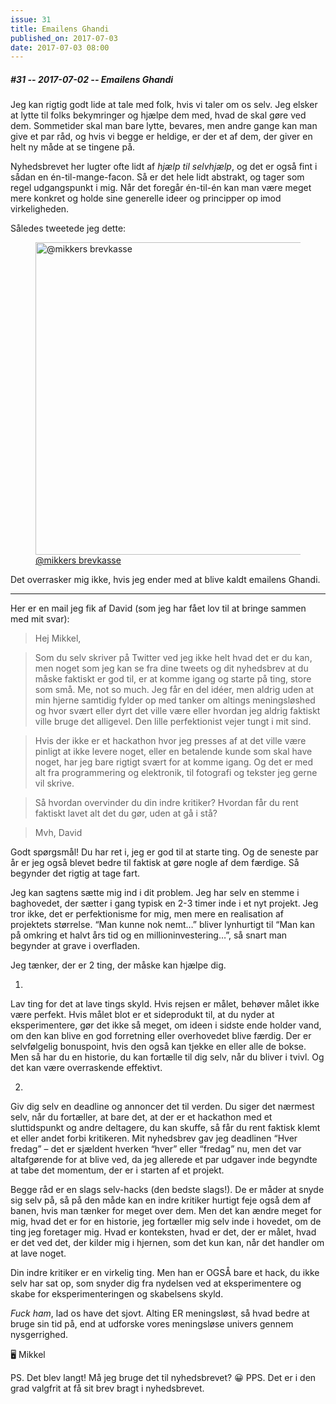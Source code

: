 ```yaml
---
issue: 31
title: Emailens Ghandi
published_on: 2017-07-03
date: 2017-07-03 08:00
---
```


##### #31 -- 2017-07-02 -- Emailens Ghandi

Jeg kan rigtig godt lide at tale med folk, hvis vi taler om os selv. Jeg elsker at lytte til folks bekymringer og hjælpe dem med, hvad de skal gøre ved dem. Sommetider skal man bare lytte, bevares, men andre gange kan man give et par råd, og hvis vi begge er heldige, er der et af dem, der giver en helt ny måde at se tingene på.

Nyhedsbrevet her lugter ofte lidt af _hjælp til selvhjælp_, og det er også fint i sådan en én-til-mange-facon. Så er det hele lidt abstrakt, og tager som regel udgangspunkt i mig. Når det foregår én-til-én kan man være meget mere konkret og holde sine generelle ideer og principper op imod virkeligheden.

Således tweetede jeg dette:

<figure><a href='https://twitter.com/mikker/status/872078707166523392'><img src="https://s3.brnbw.com/Screen-Shot-2017-07-02-at-13.54.39-BjYWTCthLB.png" alt="@mikkers brevkasse" width='500' /><figcaption>@mikkers brevkasse</figcaption></a></figure>

Det overrasker mig ikke, hvis jeg ender med at blive kaldt emailens Ghandi.

---

Her er en mail jeg fik af David (som jeg har fået lov til at bringe sammen med mit svar):

> Hej Mikkel,

> Som du selv skriver på Twitter ved jeg ikke helt hvad det er du kan, men noget som jeg kan se fra dine tweets og dit nyhedsbrev at du måske faktiskt er god til, er at komme igang og starte på ting, store som små. Me, not so much. Jeg får en del idéer, men aldrig uden at min hjerne samtidig fylder op med tanker om altings meningsløshed og hvor svært eller dyrt det ville være eller hvordan jeg aldrig faktiskt ville bruge det alligevel. Den lille perfektionist vejer tungt i mit sind.

> Hvis der ikke er et hackathon hvor jeg presses af at det ville være pinligt at ikke levere noget, eller en betalende kunde som skal have noget, har jeg bare rigtigt svært for at komme igang. Og det er med alt fra programmering og elektronik, til fotografi og tekster jeg gerne vil skrive.

> Så hvordan overvinder du din indre kritiker? Hvordan får du rent faktiskt lavet alt det du gør, uden at gå i stå?

> Mvh, David

Godt spørgsmål! Du har ret i, jeg er god til at starte ting. Og de seneste par år er jeg også blevet bedre til faktisk at gøre nogle af dem færdige. Så begynder det rigtig at tage fart.

Jeg kan sagtens sætte mig ind i dit problem. Jeg har selv en stemme i baghovedet, der sætter i gang typisk en 2-3 timer inde i et nyt projekt. Jeg tror ikke, det er perfektionisme for mig, men mere en realisation af projektets størrelse. “Man kunne nok nemt…” bliver lynhurtigt til “Man kan på omkring et halvt års tid og en millioninvestering…”, så snart man begynder at grave i overfladen.

Jeg tænker, der er 2 ting, der måske kan hjælpe dig.

1.
Lav ting for det at lave tings skyld. Hvis rejsen er målet, behøver målet ikke være perfekt. Hvis målet blot er et sideprodukt til, at du nyder at eksperimentere, gør det ikke så meget, om ideen i sidste ende holder vand, om den kan blive en god forretning eller overhovedet blive færdig. Der er selvfølgelig bonuspoint, hvis den også kan tjekke en eller alle de bokse. Men så har du en historie, du kan fortælle til dig selv, når du bliver i tvivl. Og det kan være overraskende effektivt.

2.
Giv dig selv en deadline og annoncer det til verden. Du siger det nærmest selv, når du fortæller, at bare det, at der er et hackathon med et sluttidspunkt og andre deltagere, du kan skuffe, så får du rent faktisk klemt et eller andet forbi kritikeren. Mit nyhedsbrev gav jeg deadlinen “Hver fredag” – det er sjældent hverken “hver” eller “fredag” nu, men det var altafgørende for at blive ved, da jeg allerede et par udgaver inde begyndte at tabe det momentum, der er i starten af et projekt.

Begge råd er en slags selv-hacks (den bedste slags!). De er måder at snyde sig selv på, så på den måde kan en indre kritiker hurtigt feje også dem af banen, hvis man tænker for meget over dem. Men det kan ændre meget for mig, hvad det er for en historie, jeg fortæller mig selv inde i hovedet, om de ting jeg foretager mig. Hvad er konteksten, hvad er det, der er målet, hvad er det ved det, der kilder mig i hjernen, som det kun kan, når det handler om at lave noget.

Din indre kritiker er en virkelig ting. Men han er OGSÅ bare et hack, du ikke selv har sat op, som snyder dig fra nydelsen ved at eksperimentere og skabe for eksperimenteringen og skabelsens skyld.

_Fuck ham_, lad os have det sjovt. Alting ER meningsløst, så hvad bedre at bruge sin tid på, end at udforske vores meningsløse univers gennem nysgerrighed.

🖥 Mikkel

PS. Det blev langt! Må jeg bruge det til nyhedsbrevet? 😀
PPS. Det er i den grad valgfrit at få sit brev bragt i nyhedsbrevet.
